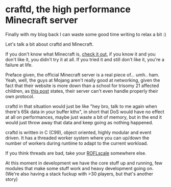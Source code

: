craftd, the high performance Minecraft server
=============================================

Finally with my blog back I can waste some good time writing to relax a bit :)

Let's talk a bit about craftd and Minecraft.

If you don't know what Minecraft is, [check it out](http://minecraft.net), if you know it
and you don't like it, you didn't try it at all. If you tried it and still don't like it,
you're a failure at life.

Preface given, the official Minecraft server is a real piece of... umh.. ham. Yeah, well,
the guys at Mojang aren't really good at networking, given the fact that their website is
more down than a school for trisomy 21 affected children, as [this post](http://corbinsimpson.com/entry/take-a-bow)
states, their server can't even handle properly their own protocol.

craftd in that situation would just be like "hey bro, talk to me again when there's 65k data in
your buffer kthx", in short that DoS would have no effect at all on performances, maybe just waste
a bit of memory, but in the end it would just throw away that data and keep going as nothing happened.

craftd is written in C (C99), object oriented, highly modular and event driven. It has a threaded worker
system where you can up/down the number of workers during runtime to adapt to the current workload.

If you think threads are bad, take your [ROFLscale](http://www.youtube.com/watch?v=majbJoD6fzo) somewhere else.

At this moment in development we have the core stuff up and running, few modules that make some stuff work and heavy
development going on. (We're also having a stack fuckup with &gt;30 players, but that's another story)
